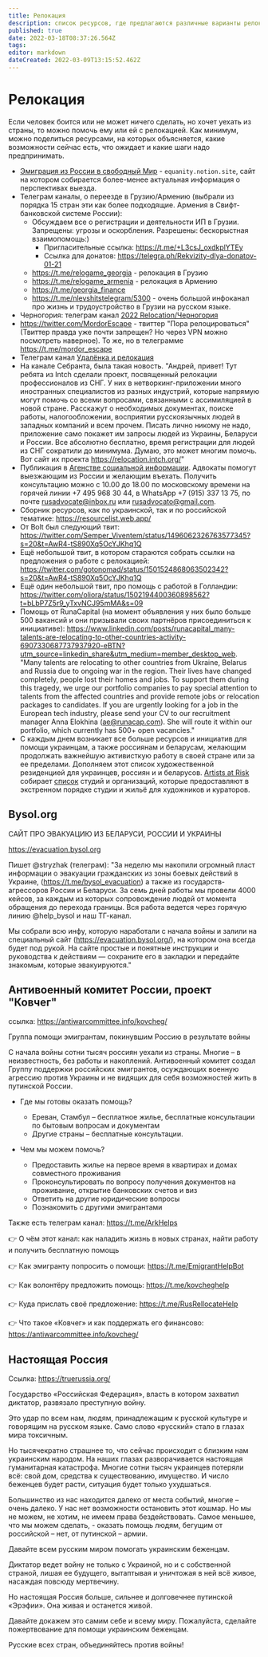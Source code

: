 ```yaml
---
title: Релокация
description: список ресурсов, где предлагаются различные варианты релокации и поиска работы за пределами РФ.
published: true
date: 2022-03-18T08:37:26.564Z
tags: 
editor: markdown
dateCreated: 2022-03-09T13:15:52.462Z
---
```


# Релокация

Если человек боится или не может ничего сделать, но хочет уехать из страны, то можно помочь ему или ей с релокацией. Как минимум, можно поделиться ресурсами, на которых объясняется, какие возможности сейчас есть, что ожидает и какие шаги надо предпринимать.

* [Эмиграция из России в свободный Мир](https://equanity.notion.site/equanity/6bb0d8655cf44d25993fb11d14456d5e) - `equanity.notion.site`, сайт на котором собирается более-менее актуальная информация о перспективах выезда.
* Телеграм каналы, о переезде в Грузию/Армению (выбрали из порядка 15 стран эти как более подходящие. Армения в Свифт-банковской системе России):
	* Обсуждаем все о регистрации и деятельности ИП в Грузии. Запрещены: угрозы и оскорбления. Разрешены: бескорыстная взаимопомощь:)
		* Пригласительные ссылка: https://t.me/+L3csJ_oxdkplYTEy 
		* Ссылка для донатов: https://telegra.ph/Rekvizity-dlya-donatov-01-21
	* https://t.me/relogame_georgia - релокация в Грузию
  * https://t.me/relogame_armenia - релокация в Армению
  * https://t.me/georgia_finance
  * https://t.me/nlevshitstelegram/5300 - очень большой инфоканал про жизнь и трудоустройство в Грузии на русском языке.
* Черногория: телеграм канал [2022 Relocation/Черногория](https://t.me/+3tDVz68l09Y2Y2My)
* https://twitter.com/MordorEscape - твиттер "Пора релоцироваться" (Твиттер правда уже почти запрещен? Но через VPN можно посмотреть наверное). То же, но в телеграмме https://t.me/mordor_escape
* Телеграм канал [Удалёнка и релокация](https://t.co/eOzfyDAOlb)
* На канале Себранта, была такая новость. "Андрей, привет! Тут ребята из Intch сделали проект, посвященный релокации профессионалов из СНГ. У них в нетворкинг-приложении много иностранных специалистов из разных индустрий, которые напрямую могут помочь со всеми вопросами, связанными с ассимиляцией в новой стране. Расскажут о необходимых документах, поиске работы, налогообложении, восприятии русскоязычных людей в западных компаний и всем прочем. Писать лично никому не надо, приложение само покажет им запросы людей из Украины, Беларуси и России. Все абсолютно бесплатно, время регистрации для людей из СНГ сократили до минимума. Думаю, это может многим помочь. Вот сайт их проекта https://relocation.intch.org/"
* Публикация в [Агенстве социальной информации](https://www.asi.org.ru/news/2022/03/09/zarabotal-proekt-v-zashhitu-lyudej-iz-rossii-i-stran-sng-kotorye-hotyat-uehat-iz-svoej-strany/). Адвокаты помогут выезжающим из России и желающим въехать. Получить консультацию можно с 10.00 до 18.00 по московскому времени на горячей линии +7 495 968 30 44, в WhatsApp +7 (915) 337 13 75, по почте rusadvocate@inbox.ru или rusadvocato@gmail.com.
* Сборник ресурсов, как по украинской, так и по российской тематике: https://resourcelist.web.app/
* От Bolt был следующий твит: https://twitter.com/Semper_Viventem/status/1496062326763577345?s=20&t=AwR4-tS890Xq5OcYJKhq1Q
* Ещё небольшой твит, в котором стараются собрать ссылки на предложения о работе с релокацией: https://twitter.com/gotonomad/status/1501524868063502342?s=20&t=AwR4-tS890Xq5OcYJKhq1Q
* Ещё один небольшой твит, про помощь с работой в Голландии: https://twitter.com/oliora/status/1502194400360898562?t=bLbP7Z5r9_yTxvNCJ95mMA&s=09
* Помощь от RunaCapital (на момент объявления у них было больше 500 вакансий и они призывали своих партнёров присоединиться к инициативе): https://www.linkedin.com/posts/runacapital_many-talents-are-relocating-to-other-countries-activity-6907330687737937920-eBTN?utm_source=linkedin_share&utm_medium=member_desktop_web. "Many talents are relocating to other countries from Ukraine, Belarus and Russia due to ongoing war in the region. Their lives have changed completely, people lost their homes and jobs. To support them during this tragedy, we urge our portfolio companies to pay special attention to talents from the affected countries and provide remote jobs or relocation packages to candidates. If you are urgently looking for a job in the European tech industry, please send your CV to our recruitment manager Anna Elokhina (ae@runacap.com). She will route it within our portfolio, which currently has 500+ open vacancies."
* С каждым днем возникает все больше ресурсов и инициатив для помощи украинцам, а также россиянам и беларусам, желающим продолжать важнейшую активисткую работу в своей стране или за ее пределами. Дополняем этот список художественной  резиденцией для украинцев, россиян и и беларусов. [Artists at Risk](https://artistsatrisk.org/2022/02/26/ukraine-emergency-resources-for-artists-and-cultural-workers/?lang=en) собирает [список](https://docs.google.com/document/d/1zDP7jpiRj6M_NCTxY5P6A3IDjSaHLSvIsri-Vzb-A7g/edit#) студий и организаций, которые предоставляют в экстренном порядке студии и жильё для художников и кураторов.

## Bysol.org
САЙТ ПРО ЭВАКУАЦИЮ ИЗ БЕЛАРУСИ, РОССИИ И УКРАИНЫ

https://evacuation.bysol.org

Пишет @stryzhak (телеграм): "За неделю мы накопили огромный пласт информации о эвакуации гражданских из зоны боевых действий в Украине, (https://t.me/bysol_evacuation) а также из государств-агрессоров России и Беларуси. За семь дней работы мы провели 4000 кейсов, за каждым из которых сопровождение людей от момента обращения до перехода границы. Вся работа ведется через горячую линию @help_bysol и наш ТГ-канал.

Мы собрали всю инфу, которую наработали с начала войны и залили на специальный сайт (https://evacuation.bysol.org/), на котором она всегда будет под рукой. На сайте простые и понятные инструкции и руководства к действиям — сохраните его в закладки и передайте знакомым, которые эвакуируются."

## Антивоенный комитет России, проект "Ковчег"

ссылка: https://antiwarcommittee.info/kovcheg/

Группа помощи эмигрантам, покинувшим Россию в результате войны

С начала войны сотни тысяч россиян уехали из страны. Многие – в неизвестность, без работы и накоплений. Антивоенный комитет создал Группу поддержки российских эмигрантов, осуждающих военную агрессию против Украины и не видящих для себя возможностей жить в путинской России.

* Где мы готовы оказать помощь?
	* Ереван, Стамбул – бесплатное жилье, бесплатные консультации по бытовым вопросам и документам
	* Другие страны – бесплатные консультации.

* Чем мы можем помочь?
	* Предоставить жилье на первое время в квартирах и домах совместного проживания
	* Проконсультировать по вопросу получения документов на проживание, открытие банковских счетов и виз
	* Ответить на другие юридические вопросы
	* Познакомить с другими эмигрантами

Также есть телеграм канал: https://t.me/ArkHelps

👉 О чём этот канал: как наладить жизнь в новых странах, найти работу и получить бесплатную помощь

👉 Как эмигранту попросить о помощи: https://t.me/EmigrantHelpBot

👉 Как волонтёру предложить помощь: https://t.me/kovcheghelp

👉 Куда прислать своё предложение: https://t.me/RusRellocateHelp

👉 Что такое «Ковчег» и как поддержать его финансово: https://antiwarcommittee.info/kovcheg/

## Настоящая Россия

Ссылка: https://truerussia.org/

Государство «Российская Федерация», власть в котором захватил диктатор, развязало преступную войну.

Это удар по всем нам, людям, принадлежащим к русской культуре и говорящим на русском языке. Само слово «русский» стало в глазах мира токсичным.

Но тысячекратно страшнее то, что сейчас происходит с близким нам украинским народом. На наших глазах разворачивается настоящая гуманитарная катастрофа. Многие сотни тысяч украинцев потеряли всё: свой дом, средства к существованию, имущество. И число беженцев будет расти, ситуация будет только ухудшаться.

Большинство из нас находится далеко от места событий, многие – очень далеко. У нас нет возможности остановить этот кошмар. Но мы не можем, не хотим, не имеем права бездействовать. Самое меньшее, что мы можем сделать, - оказать помощь людям, бегущим от российской – нет, от путинской – армии.

Давайте всем русским миром помогать украинским беженцам.

Диктатор ведет войну не только с Украиной, но и с собственной страной, лишая ее будущего, вытаптывая и уничтожая в ней всё живое, насаждая повсюду мертвечину.

Но настоящая Россия больше, сильнее и долговечнее путинской «Эрэфии». Она живая и останется живой.

Давайте докажем это самим себе и всему миру. Пожалуйста, сделайте пожертвование для помощи украинским беженцам.

Русские всех стран, объединяйтесь против войны!

